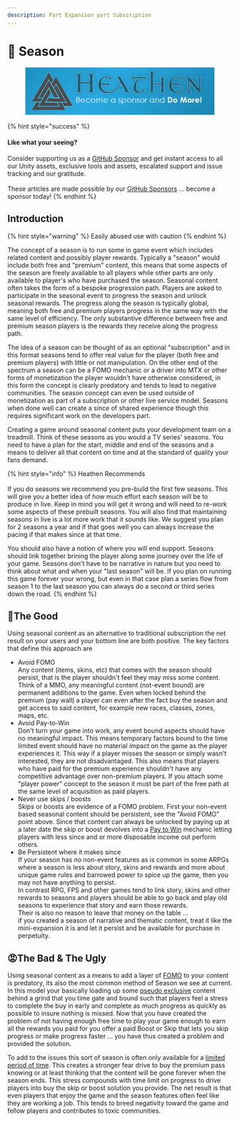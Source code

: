 ```yaml
---
description: Part Expansion part Subscription
---
```


# 🤔 Season

<figure><img src="../../../../.gitbook/assets/512x128 Sponsor Banner.png" alt="Become a sponsor and Do More"><figcaption></figcaption></figure>

{% hint style="success" %}
#### Like what your seeing?

Consider supporting us as a [GitHub Sponsor](../../../../become-a-sponsor/) and get instant access to all our Unity assets, exclusive tools and assets, escalated support and issue tracking and our gratitude.\
\
These articles are made possible by our [GitHub Sponsors](https://github.com/sponsors/heathen-engineering) ... become a sponsor today!
{% endhint %}

## Introduction

{% hint style="warning" %}
Easily abused use with caution
{% endhint %}

The concept of a season is to run some in game event which includes related content and possibly player rewards. Typically a "season" would include both free and "premium" content, this means that some aspects of the season are freely available to all players while other parts are only available to player's who have purchased the season. Seasonal content often takes the form of a bespoke progression path. Players are asked to participate in the seasonal event to progress the season and unlock seasonal rewards. The progress along the season is typically global, meaning both free and premium players progress in the same way with the same level of efficiency. The only substantive difference between free and premium season players is the rewards they receive along the progress path.

The idea of a season can be thought of as an  optional "subscription" and in this format seasons tend to offer real value for the player (both free and premium players) with little or not manipulation. On the other end of the spectrum a season can be a FOMO mechanic or a driver into MTX or other forms of monetization the player wouldn't have otherwise considered, in this form the concept is clearly predatory and tends to lead to negative communities. The season concept can even be used outside of monetization as part of a subscription or other live service model. Seasons when done well can create a since of shared experience though this requires significant work on the developers part.

Creating a game around seasonal content puts your development team on a treadmill. Think of these seasons as you would a TV series' seasons. You need to have a plan for the start, middle and end of the seasons and a means to deliver all that content on time and at the standard of quality your fans demand.

{% hint style="info" %}
Heathen Recommends\
\
If you do seasons we recommend you pre-build the first few seasons. This will give you a better idea of how much effort each season will be to produce in live. Keep in mind you will get it wrong and will need to re-work some aspects of these prebuilt seasons. You will also find that maintaining seasons in live is a lot more work that it sounds like. We suggest you plan for 2 seasons a year and if that goes well you can always increase the pacing if that makes since at that time.



You should also have a notion of where you will end support. Seasons should link together brining the player along some journey over the life of your game. Seasons don't have to be narrative in nature but you need to think about what and when your "last season" will be. If you plan on running this game forever your wrong, but even in that case plan a series flow from season 1 to the last season you can always do a second or third series down the road.
{% endhint %}

## :tada:The Good

Using seasonal content as an alternative to traditional subscription the net result on your users and your bottom line are both positive. The key factors that define this approach are

* Avoid FOMO\
  Any content (items, skins, etc) that comes with the season should persist, that is the player shouldn't feel they may miss some content. Think of a MMO, any meaningful content (not-event bound) are permanent additions to the game. Even when locked behind the premium (pay wall) a player can even after the fact buy the season and get access to said content, for example new races, classes, zones, maps, etc.
* Avoid Pay-to-Win\
  Don't turn your game into work, any event bound aspects should have no meaningful impact. This means temporary factors bound to the time limited event should have no material impact on the game as the player experiences it. This way if a player misses the season or simply wasn't interested, they are not disadvantaged. This also means that players who have paid for the premium experience shouldn't have any competitive advantage over non-premium players. If you attach some "player power" concept to the season it must be part of the free path at the same level of acquisition as paid players.
* Never use skips / boosts\
  Skips or boosts are evidence of a FOMO problem. First your non-event based seasonal content should be persistent, see the "Avoid FOMO" point above. Since that content can always be unlocked by paying up at a later date the skip or boost devolves into a [Pay to Win](../models/pay-to-win.md) mechanic letting players with less since and or more disposable income out perform others.&#x20;
* Be Persistent where it makes since\
  If your season has no non-event features as is common in some ARPGs where a season is less about story, skins and rewards and more about unique game rules and barrowed power to spice up the game, then you may not have anything to persist.\
  In contrast RPG, FPS and other games tend to link story, skins and other rewards to seasons and players should be able to go back and play old seasons to experience that story and earn those rewards. \
  Their is also no reason to leave that money on the table ...  \
  if you created a season of narrative and thematic content, treat it like the mini-expansion it is and let it persist and be available for purchase in perpetuity.

## :rage:The Bad & The Ugly

Using seasonal content as a means to add a layer of [FOMO](fear-of-missing-out-fomo.md) to your content is predatory, its also the most common method of Season we see at current. In this model your basically loading up some [pseudo exclusive](artificial-scarcity.md) content behind a grind that you time gate and bound such that players feel a stress to complete the buy in early and complete as much progress as quickly as possible to insure nothing is missed. Now that you have created the problem of not having enough free time to play your game enough to earn all the rewards you paid for you offer a paid Boost or Skip that lets you skip progress or make progress faster ... you have thus created a problem and provided the solution.

To add to the issues this sort of season is often only available for a [limited period of time](artificial-scarcity.md). This creates a stronger fear drive to buy the premium pass knowing or at least thinking that the content will be gone forever when the season ends. This stress compounds with time limit on progress to drive players into buy the skip or boost solution you provide. The net result is that even players that enjoy the game and the season features often feel like they are working a job. This tends to breed negativity toward the game and fellow players and contributes to toxic communities.
